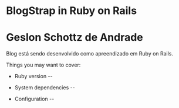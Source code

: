 # BlogStrap in Ruby on Rails
# Geslon Schottz de Andrade

Blog está sendo desenvolvido como apreendizado em Ruby on Rails.

Things you may want to cover:

* Ruby version --

* System dependencies -- 

* Configuration -- 